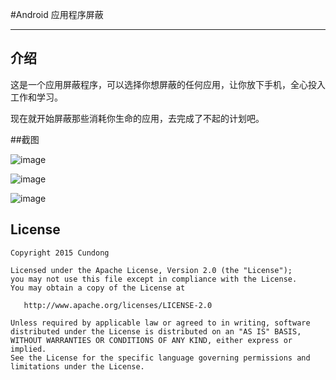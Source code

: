 #Android 应用程序屏蔽  

------

## 介绍

这是一个应用屏蔽程序，可以选择你想屏蔽的任何应用，让你放下手机，全心投入工作和学习。  

现在就开始屏蔽那些消耗你生命的应用，去完成了不起的计划吧。

##截图

 ![image](https://github.com/cundong/AppBlock/blob/master/screenshot/001.png?raw=true)
 
 ![image](https://github.com/cundong/AppBlock/blob/master/screenshot/002.png?raw=true)
 
 ![image](https://github.com/cundong/AppBlock/blob/master/screenshot/003.png?raw=true)

## License

    Copyright 2015 Cundong

    Licensed under the Apache License, Version 2.0 (the "License");
    you may not use this file except in compliance with the License.
    You may obtain a copy of the License at

       http://www.apache.org/licenses/LICENSE-2.0

    Unless required by applicable law or agreed to in writing, software
    distributed under the License is distributed on an "AS IS" BASIS,
    WITHOUT WARRANTIES OR CONDITIONS OF ANY KIND, either express or implied.
    See the License for the specific language governing permissions and
    limitations under the License.
